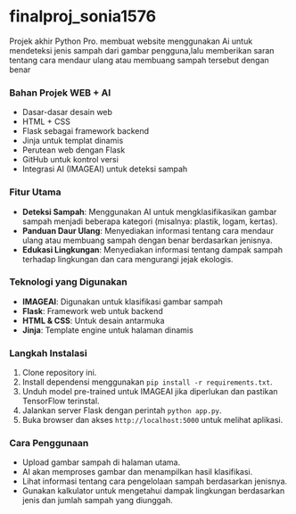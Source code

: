 # finalproj_sonia1576
Projek akhir Python Pro. membuat website menggunakan Ai untuk mendeteksi jenis sampah dari gambar pengguna,lalu memberikan saran tentang cara mendaur ulang atau membuang sampah tersebut dengan benar

### Bahan Projek WEB + AI
- Dasar-dasar desain web
- HTML + CSS
- Flask sebagai framework backend
- Jinja untuk templat dinamis
- Perutean web dengan Flask
- GitHub untuk kontrol versi
- Integrasi AI (IMAGEAI) untuk deteksi sampah

### Fitur Utama
- **Deteksi Sampah**: Menggunakan AI untuk mengklasifikasikan gambar sampah menjadi beberapa kategori (misalnya: plastik, logam, kertas).
- **Panduan Daur Ulang**: Menyediakan informasi tentang cara mendaur ulang atau membuang sampah dengan benar berdasarkan jenisnya.
- **Edukasi Lingkungan**: Menyediakan informasi tentang dampak sampah terhadap lingkungan dan cara mengurangi jejak ekologis.

### Teknologi yang Digunakan
- **IMAGEAI**: Digunakan untuk klasifikasi gambar sampah
- **Flask**: Framework web untuk backend
- **HTML & CSS**: Untuk desain antarmuka
- **Jinja**: Template engine untuk halaman dinamis

### Langkah Instalasi
1. Clone repository ini.
2. Install dependensi menggunakan `pip install -r requirements.txt`.
3. Unduh model pre-trained untuk IMAGEAI jika diperlukan dan pastikan TensorFlow terinstal.
4. Jalankan server Flask dengan perintah `python app.py`.
5. Buka browser dan akses `http://localhost:5000` untuk melihat aplikasi.

### Cara Penggunaan
- Upload gambar sampah di halaman utama.
- AI akan memproses gambar dan menampilkan hasil klasifikasi.
- Lihat informasi tentang cara pengelolaan sampah berdasarkan jenisnya.
- Gunakan kalkulator untuk mengetahui dampak lingkungan berdasarkan jenis dan jumlah sampah yang diunggah.
